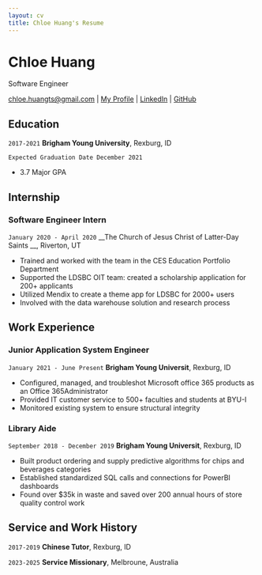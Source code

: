 ```yaml
---
layout: cv
title: Chloe Huang's Resume
---
```

# Chloe Huang
Software Engineer

<div id="webaddress">
<a href="chloe.huangts@gmail.com">chloe.huangts@gmail.com</a>
| <a href=" https://chloehuang18.github.io/myProfile">My Profile</a>
| <a href="https://www.linkedin.com/in/chloe-huang-ts/">LinkedIn</a>
| <a href="https://github.com/chloehuang18">GitHub</a>
</div>

<!-- https://www.monique.tech/the-art-of-markdown -->

## Education

`2017-2021`
__Brigham Young University__, Rexburg, ID

`Expected Graduation Date December 2021`

- 3.7 Major GPA


## Internship

### Software Engineer Intern

`January 2020 - April 2020`
__The Church of Jesus Christ of Latter-Day Saints __, Riverton, UT

- Trained and worked with the team in the CES Education Portfolio Department
- Supported the LDSBC OIT team: created a scholarship application for 200+ applicants
- Utilized Mendix to create a theme app for LDSBC for 2000+ users
- Involved with the data warehouse solution and research process

## Work Experience

### Junior Application System Engineer 

`January 2021 - June Present`
__Brigham Young Universit__, Rexburg, ID

- Configured, managed, and troubleshot Microsoft office 365 products as an Office 365Administrator
- Provided IT customer service to 500+ faculties and students at BYU-I
- Monitored existing system to ensure structural integrity

### Library Aide

`September 2018 - December 2019`
__Brigham Young Universit__, Rexburg, ID

- Built product ordering and supply predictive algorithms for chips and beverages categories
- Established standardized SQL calls and connections for PowerBI dashboards
- Found over $35k in waste and saved over 200 annual hours of store quality control work 


## Service and Work History

`2017-2019`
__Chinese Tutor__, Rexburg, ID


`2023-2025`
__Service Missionary__, Melbroune, Australia 



<!-- ### Footer

Last updated: September 2021 -->


